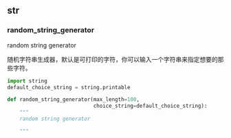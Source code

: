 ## str

### random_string_generator
random string generator

随机字符串生成器，默认是可打印的字符，你可以输入一个字符串来指定想要的那些字符。

```python
import string
default_choice_string = string.printable

def random_string_generator(max_length=100,
                            choice_string=default_choice_string):
    """
    random string generator

    """
```